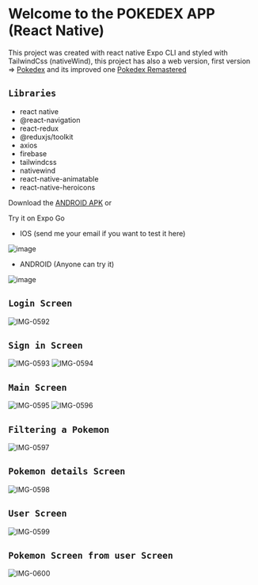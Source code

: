 # Welcome to the POKEDEX APP (React Native)

This project was created with react native Expo CLI and styled with TailwindCss (nativeWind), this project has also a web version, first version => [Pokedex](https://cristhiandcl.github.io/pokedex-app/) and its improved one [Pokedex Remastered](https://cristhiandcl.github.io/pokedex-app-remastered/)

## `Libraries`

* react native
* @react-navigation
* react-redux
* @reduxjs/toolkit
* axios
* firebase
* tailwindcss
* nativewind
* react-native-animatable
* react-native-heroicons

Download the [ANDROID APK](https://expo.dev/accounts/thejokercompany/projects/pokedex/builds/35cf2bf2-d70e-476c-9f0c-93f7ba3b0daf) or 

Try it on Expo Go

* IOS (send me your email if you want to test it here)

![image](https://user-images.githubusercontent.com/83930705/214144351-4335fb68-2f18-4bc8-97f7-16f335e77545.png)


* ANDROID (Anyone can try it)

![image](https://user-images.githubusercontent.com/83930705/214144022-3348e549-f60c-41f6-a687-5343143964bd.png)

## `Login Screen`
![IMG-0592](https://user-images.githubusercontent.com/83930705/214380533-485428a1-6971-49c7-9d50-4e1b75bb8128.png)

## `Sign in Screen`

![IMG-0593](https://user-images.githubusercontent.com/83930705/214380572-716fd0f9-7579-44d5-946f-c8a86ecd8c09.png)
![IMG-0594](https://user-images.githubusercontent.com/83930705/214380654-f1257423-a7d7-4ad6-963f-a672e941320e.png)

## `Main Screen`
![IMG-0595](https://user-images.githubusercontent.com/83930705/214380729-36630d4e-7b40-45c8-8252-192d5a18a866.png)
![IMG-0596](https://user-images.githubusercontent.com/83930705/214380798-1bed6385-b85e-40f5-9716-31bc719ddd65.png)

## `Filtering a Pokemon`

![IMG-0597](https://user-images.githubusercontent.com/83930705/214380895-ce885459-32a0-47b5-a794-eccde4a68d51.png)


## `Pokemon details Screen`

![IMG-0598](https://user-images.githubusercontent.com/83930705/214380925-f373798e-ea32-4361-aebf-d8421e68d93f.png)

## `User Screen`
![IMG-0599](https://user-images.githubusercontent.com/83930705/214381010-eab9fd7f-5371-4d87-a467-5cdfb729cab1.png)

## `Pokemon Screen from user Screen`
![IMG-0600](https://user-images.githubusercontent.com/83930705/214381092-d288037d-3ab4-4fba-ac10-81d84f5ec4ac.png)

